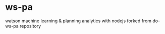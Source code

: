 # ws-pa
watson machine learning &amp; planning analytics with nodejs forked from do-ws-pa repository
